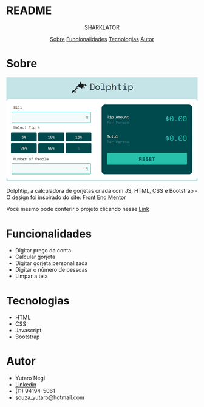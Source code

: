 # README

<p align="center"> SHARKLATOR </p>

<p align="center"> 
    <a href="#sobre">Sobre</a>
    <a href="#funcionalidades">Funcionalidades</a>
    <a href="#tecnologias">Tecnologias</a>
    <a href="#Autor">Autor</a>
 </p>

 # Sobre
 <img src="./images/readmeGif.gif" >

 <p>Dolphtip, a calculadora de gorjetas criada com JS, HTML, CSS e Bootstrap - O design foi inspirado do site: <a href="https://www.frontendmentor.io/">Front End Mentor</a></p>
 <p>Você mesmo pode conferir o projeto clicando nesse <a href="https://yutaronegi.github.io/Dolphtip/">Link</a></p>


 # Funcionalidades 
<ul>
    <li>Digitar preço da conta</li>
    <li>Calcular gorjeta</li>
    <li>Digitar gorjeta personalizada </li>
    <li>Digitar o número de pessoas</li>
    <li>Limpar a tela</li>
 </ul>

 # Tecnologias
 <ul>
    <li>HTML</li>
    <li>CSS</li>
    <li>Javascript</li>
    <li>Bootstrap</li>
 </ul>

 # Autor

 <ul>
    <li>Yutaro Negi</li>
    <li><a href="https://www.linkedin.com/in/yutaronegi/">Linkedin</a></li>
    <li>(11) 94194-5061</li>
    <li>souza_yutaro@hotmail.com</li>
 </ul>

